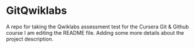 # GitQwiklabs
A repo for taking the Qwiklabs assessment test for the Cursera Git &amp; Github course
I am editing the README file. Adding some more details about the project description.
